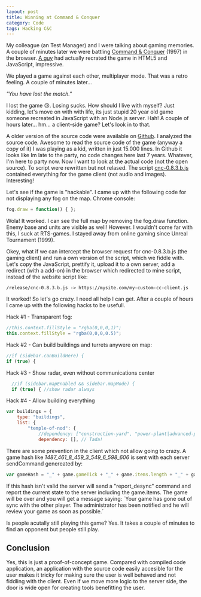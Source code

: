```yaml
---
layout: post
title: Winning at Command & Conquer
category: Code
tags: Hacking C&C
---
```


My colleague (an Test Manager) and I were talking about gaming memories. A couple of minutes later we were battling [Command & Conquer](https://www.adityaravishankar.com/projects/games/command-and-conquer) (1997) in the browser. [A guy](https://www.adityaravishankar.com/2011/11/command-and-conquer-programming-an-rts-game-in-html5-and-javascript) had actually recrated the game in HTML5 and JavaScript, impressive.

We played a game against each other, multiplayer mode. That was a retro feeling. A couple of minutes later...

*"You have lost the match."*

I lost the game 😢. Losing sucks. How should I live with myself? Just kidding, let's move on with with life, its just stupid 20 year old game someone recreated in JavaScript with an Node.js server. Hah! A couple of hours later... hm... a client-side game? Let's look in to that.

A older version of the source code were available on [Github](https://github.com/adityaravishankar/command-and-conquer). I analyzed the source code. Awesome to read the source code of the game (anyway a copy of it) I was playing as a kid, written in just 15.000 lines. In Github it looks like Im late to the party, no code changes here last 7 years. Whatever, I'm here to party now. Now I want to look at the actual code (not the open source). To script were rewritten but not relased. The script [cnc-0.8.3.b.js](https://www.adityaravishankar.com/projects/games/command-and-conquer/release/cnc-0.8.3.b.js) contained everything for the game client (not audio and images). Interesting!

Let's see if the game is "hackable". I came up with the following code for not displaying any fog on the map. Chrome console:
```javascript
fog.draw = function() { };
```

Wola! It worked. I can see the full map by removing the fog.draw function. Enemy base and units are visible as well! However. I wouldn't come far with this, I suck at RTS-games. I stayed away from online gaming since Unreal Tournament (1999).

Okey, what if we can intercept the browser request for cnc-0.8.3.b.js (the gaming client) and run a own version of the script, which we fiddle with. Let's copy the JavaScript, prettify it, upload it to a own server, add a redirect (with a add-on) in the browser which redirected to mine script, instead of the website script like:

`/release/cnc-0.8.3.b.js -> https://mysite.com/my-custom-cc-client.js`

It worked! So let's go crazy. I need all help I can get. After a couple of hours I came up with the following hacks to be usefull.

Hack #1 - Transparent fog:
```javascript
//this.context.fillStyle = "rgba(0,0,0,1)";
this.context.fillStyle = "rgba(0,0,0,0.5)";
```

Hack #2 - Can build buildings and turrets anywere on map:
```javascript
//if (sidebar.canBuildHere) {
if (true) {
```

Hack #3 - Show radar, even without communications center
```javascript
  //if (sidebar.mapEnabled && sidebar.mapMode) {
  if (true) { //show radar always
```

Hack #4 - Allow building everything
```javascript
var buildings = {
    type: "buildings",
    list: {
        "temple-of-nod": {
            //dependency: ["construction-yard", "power-plant|advanced-power-plant", "refinery", "communications-center"],
            dependency: [], // Tada!
```

There are some prevention in the client which not allow going to crazy. A game hash like *_1487_461_8_459_3_549_6_598_606_* is sent with each server sendCommand genereated by:
```javascript
var gameHash = "_" + game.gameTick + "_" + game.items.length + "_" + game.infantry.length + "_" + (game.infantry.length ? game.infantry[game.infantry.length - 1].uid + "_" : "0_") + game.vehicles.length + "_" + (game.vehicles.length ? game.vehicles[game.vehicles.length - 1].uid + "_" : "0_") + game.buildings.length + "_" + (game.buildings.length ? game.buildings[game.buildings.length - 1].uid + "_" : "0_") + game.counter + "_";
```

If this hash isn't valid the server will send a "report_desync" command and report the current state to the server including the game.items. The game will be over and you will get a message saying:
´Your game has gone out of sync with the other player. The administrator has been notified and he will review your game as soon as possible.´

Is people acutally still playing this game? Yes. It takes a couple of minutes to find an opponent but people still play.

## Conclusion

Yes, this is just a proof-of-concept game. Compared with compiled code application, an application with the source code easily accesible for the user makes it tricky for making sure the user is well behaved and not fiddling with the client. Even if we move more logic to the server side, the door is wide open for creating tools benefitting the user. 


